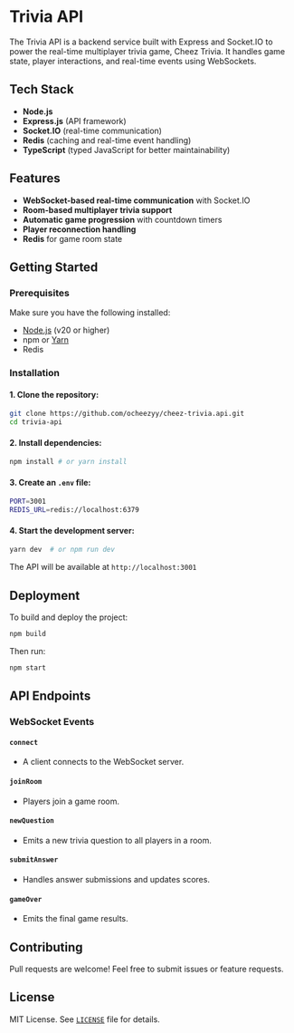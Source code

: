 # Trivia API

The Trivia API is a backend service built with Express and Socket.IO to power the real-time multiplayer trivia game, Cheez Trivia. It handles game state, player interactions, and real-time events using WebSockets.

## Tech Stack

- **Node.js**
- **Express.js** (API framework)
- **Socket.IO** (real-time communication)
- **Redis** (caching and real-time event handling)
- **TypeScript** (typed JavaScript for better maintainability)

## Features

- **WebSocket-based real-time communication** with Socket.IO
- **Room-based multiplayer trivia support**
- **Automatic game progression** with countdown timers
- **Player reconnection handling**
- **Redis** for game room state

## Getting Started

### Prerequisites
Make sure you have the following installed:
- [Node.js](https://nodejs.org/) (v20 or higher)
- npm or [Yarn](https://yarnpkg.com/) 
- Redis

### Installation

#### 1. Clone the repository:
```sh
git clone https://github.com/ocheezyy/cheez-trivia.api.git
cd trivia-api
```

#### 2. Install dependencies:
```sh
npm install # or yarn install 
```

#### 3. Create an `.env` file:
```sh
PORT=3001
REDIS_URL=redis://localhost:6379
```

#### 4. Start the development server:
```sh
yarn dev  # or npm run dev
```

The API will be available at `http://localhost:3001`

## Deployment

To build and deploy the project:
```sh
npm build
```
Then run:
```sh
npm start
```

## API Endpoints

### WebSocket Events
#### `connect`
- A client connects to the WebSocket server.

#### `joinRoom`
- Players join a game room.

#### `newQuestion`
- Emits a new trivia question to all players in a room.

#### `submitAnswer`
- Handles answer submissions and updates scores.

#### `gameOver`
- Emits the final game results.

## Contributing
Pull requests are welcome! Feel free to submit issues or feature requests.

## License
MIT License. See [`LICENSE`](https://github.com/ocheezyy/cheez-trivia.api/LICENSE) file for details.

